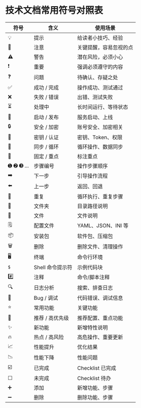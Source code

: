 # 技术文档常用符号对照表
| 符号        | 含义          | 使用场景            |
| --------- | ----------- | --------------- |
| 💡        | 提示          | 给读者小技巧、经验       |
| 📝        | 注意          | 关键提醒，容易忽视的点     |
| ⚠️        | 警告          | 潜在风险，必须小心       |
| ❗         | 重要          | 强调必须遵守的内容       |
| ❓         | 问题          | 待确认、存疑之处        |
| ✅         | 成功 / 完成     | 操作成功、测试通过       |
| ❌         | 失败 / 错误     | 出错、测试失败         |
| ⏳         | 处理中         | 长时间运行、等待状态      |
| 🚀        | 启动 / 发布     | 服务启动、上线         |
| 🔒        | 安全 / 加密     | 账号安全、加密相关       |
| 🔑        | 密钥 / 认证     | 密钥、Token、权限     |
| 🔄        | 同步 / 循环     | 循环操作、数据同步       |
| 📌        | 固定 / 重点     | 标注重点            |
| ➊ ➋ ➌ ... | 步骤编号        | 操作步骤顺序          |
| ➡️        | 下一步         | 引导操作流程          |
| ⬅️        | 上一步         | 返回、回退           |
| 🔁        | 重复          | 循环执行、重复步骤       |
| 📁        | 文件夹         | 目录路径说明          |
| 📄        | 文件          | 文件说明            |
| 🗒️       | 配置文件        | YAML、JSON、INI 等 |
| 📦        | 安装包         | 软件包、压缩包         |
| 🗑️       | 删除          | 删除文件、清理操作       |
| 🖥️       | 终端          | 命令行环境           |
| `$`       | Shell 命令提示符 | 示例代码块           |
| #️⃣       | 注释          | 命令/脚本注释         |
| 🔍        | 日志分析        | 搜索、排查日志         |
| 🐛        | Bug / 调试    | 代码错误、调试信息       |
| ⭐         | 常用功能        | 关键功能            |
| 🌟        | 推荐 / 高优先级   | 推荐配置、重点功能       |
| ✨         | 新功能         | 新增特性说明          |
| 🔥        | 热点 / 高风险    | 高危操作、重要更新       |
| 📈        | 性能提升        | 优化结果            |
| 📉        | 性能下降        | 性能问题            |
| ☑️        | 已完成         | Checklist 已完成   |
| ☐         | 未完成         | Checklist 待办    |
| ➕         | 添加          | 新增功能、步骤         |
| ➖         | 删除          | 删除功能、步骤         |
